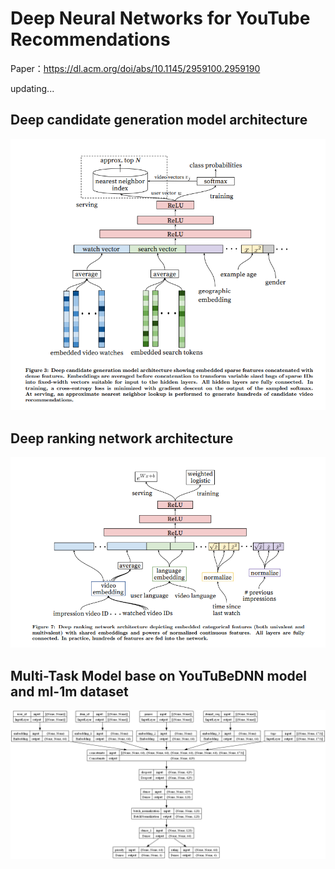# Deep Neural Networks for YouTube Recommendations

Paper：https://dl.acm.org/doi/abs/10.1145/2959100.2959190

updating...

## Deep candidate generation model architecture

![alt text](./res/recall.png)

## Deep ranking network architecture

![alt text](./res/ranking.png)


## Multi-Task Model base on YouTuBeDNN model and ml-1m dataset

![alt text](./res/multi_input_output_ranking.png)

